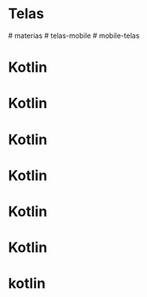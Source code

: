 # Telas
#   m a t e r i a s  
 #   t e l a s - m o b i l e  
 # mobile-telas
# Kotlin
# Kotlin
# Kotlin
# Kotlin
# Kotlin
# Kotlin
# kotlin
